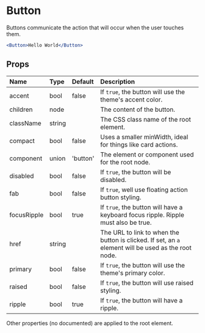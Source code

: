 Button
======

Buttons communicate the action that will occur when the user
touches them.

```jsx
<Button>Hello World</Button>
```

Props
-----


| Name | Type | Default | Description |
|:-----|:-----|:-----|:-----|
| accent | bool | false |  If `true`, the button will use the theme's accent color. |
| children | node |  |  The content of the button. |
| className | string |  |  The CSS class name of the root element. |
| compact | bool | false |  Uses a smaller minWidth, ideal for things like card actions. |
| component | union | 'button' |  The element or component used for the root node. |
| disabled | bool | false |  If `true`, the button will be disabled. |
| fab | bool | false |  If `true`, well use floating action button styling. |
| focusRipple | bool | true |  If `true`, the button will have a keyboard focus ripple. Ripple must also be true. |
| href | string |  |  The URL to link to when the button is clicked. If set, an `a` element will be used as the root node. |
| primary | bool | false |  If `true`, the button will use the theme's primary color. |
| raised | bool | false |  If `true`, the button will use raised styling. |
| ripple | bool | true |  If `true`, the button will have a ripple. |

Other properties (no documented) are applied to the root element.
